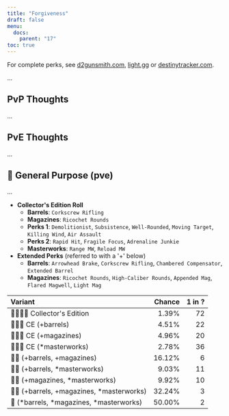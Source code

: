 ```yaml
---
title: "Forgiveness"
draft: false
menu:
  docs:
    parent: "17"
toc: true
---
```


For complete perks, see [d2gunsmith.com](https://d2gunsmith.com/w/2345794502), [light.gg](https://www.light.gg/db/items/2345794502) or [destinytracker.com](https://destinytracker.com/destiny-2/db/items/2345794502).

...

## PvP Thoughts

...

## PvE Thoughts

...

## 👾 General Purpose (pve)

...

* **Collector's Edition Roll**
  * **Barrels**: `Corkscrew Rifling`
  * **Magazines**: `Ricochet Rounds`
  * **Perks 1**: `Demolitionist`, `Subsistence`, `Well-Rounded`, `Moving Target`, `Killing Wind`, `Air Assault`
  * **Perks 2**: `Rapid Hit`, `Fragile Focus`, `Adrenaline Junkie`
  * **Masterworks**: `Range MW`, `Reload MW`
* **Extended Perks** (referred to with a '+' below)
  * **Barrels**: `Arrowhead Brake`, `Corkscrew Rifling`, `Chambered Compensator`, `Extended Barrel`
  * **Magazines**: `Ricochet Rounds`, `High-Caliber Rounds`, `Appended Mag`, `Flared Magwell`, `Light Mag`

| Variant | Chance | 1 in ? |
|:-|-:|-:|
| 👾👾👾🌟 Collector's Edition | 1.39% | 72 |
| 👾👾👾 CE (+barrels) | 4.51% | 22 |
| 👾👾👾 CE (+magazines) | 4.96% | 20 |
| 👾👾👾 CE (*masterworks) | 2.78% | 36 |
| 👾👾 (+barrels, +magazines) | 16.12% | 6 |
| 👾👾 (+barrels, *masterworks) | 9.03% | 11 |
| 👾👾 (+magazines, *masterworks) | 9.92% | 10 |
| 👾👾 (+barrels, +magazines, *masterworks) | 32.24% | 3 |
| 👾 (*barrels, *magazines, *masterworks) | 50.00% | 2 |
